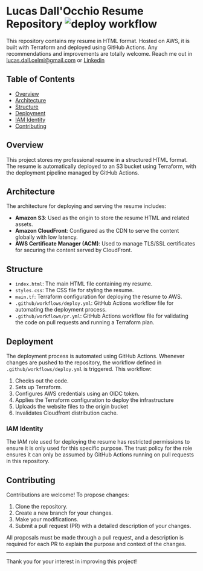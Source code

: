 # Lucas Dall'Occhio Resume Repository ![deploy workflow](https://github.com/lucas-dall-org/ldall-resume/actions/workflows/deploy.yml/badge.svg)

This repository contains my resume in HTML format. Hosted on AWS, it is built with Terraform and deployed using GitHub Actions. Any recommendations and improvements are totally welcome. 
Reach me out in lucas.dall.celmi@gmail.com or [Linkedin](https://www.linkedin.com/in/lucas-dall-occhio/)

## Table of Contents
- [Overview](#overview)
- [Architecture](#architecture)
- [Structure](#structure)
- [Deployment](#deployment)
- [IAM Identity](#iam-identity)
- [Contributing](#contributing)

## Overview
This project stores my professional resume in a structured HTML format. The resume is automatically deployed to an S3 bucket using Terraform, with the deployment pipeline managed by GitHub Actions.

## Architecture
The architecture for deploying and serving the resume includes:
- **Amazon S3**: Used as the origin to store the resume HTML and related assets.
- **Amazon CloudFront**: Configured as the CDN to serve the content globally with low latency.
- **AWS Certificate Manager (ACM)**: Used to manage TLS/SSL certificates for securing the content served by CloudFront.

## Structure
- `index.html`: The main HTML file containing my resume.
- `styles.css`: The CSS file for styling the resume.
- `main.tf`: Terraform configuration for deploying the resume to AWS.
- `.github/workflows/deploy.yml`: GitHub Actions workflow file for automating the deployment process.
- `.github/workflows/pr.yml`: GitHub Actions workflow file for validating the code on pull requests and running a Terraform plan.

## Deployment
The deployment process is automated using GitHub Actions. Whenever changes are pushed to the repository, the workflow defined in `.github/workflows/deploy.yml` is triggered. This workflow:
1. Checks out the code.
2. Sets up Terraform.
3. Configures AWS credentials using an OIDC token.
4. Applies the Terraform configuration to deploy the infrastructure
5. Uploads the website files to the origin bucket
6. Invalidates Cloudfront distribution cache.

### IAM Identity
The IAM role used for deploying the resume has restricted permissions to ensure it is only used for this specific purpose. The trust policy for the role ensures it can only be assumed by GitHub Actions running on pull requests in this repository.

## Contributing
Contributions are welcome! To propose changes:
1. Clone the repository.
2. Create a new branch for your changes.
3. Make your modifications.
4. Submit a pull request (PR) with a detailed description of your changes.

All proposals must be made through a pull request, and a description is required for each PR to explain the purpose and context of the changes.

---

Thank you for your interest in improving this project!
